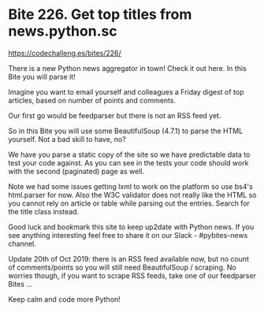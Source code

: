 # Bite 226. Get top titles from news.python.sc

https://codechalleng.es/bites/226/

There is a new Python news aggregator in town! Check it out here. In this Bite you will parse it!

Imagine you want to email yourself and colleagues a Friday digest of top articles, based on number of points and
comments.

Our first go would be feedparser but there is not an RSS feed yet.

So in this Bite you will use some BeautifulSoup (4.7.1) to parse the HTML yourself. Not a bad skill to have, no?

We have you parse a static copy of the site so we have predictable data to test your code against. As you can see in the
tests your code should work with the second (paginated) page as well.

Note we had some issues getting lxml to work on the platform so use bs4's html.parser for now. Also the W3C validator
does not really like the HTML so you cannot rely on article or table while parsing out the entries. Search for the title
class instead.

Good luck and bookmark this site to keep up2date with Python news. If you see anything interesting feel free to share it
on our Slack - #pybites-news channel.

Update 20th of Oct 2019: there is an RSS feed available now, but no count of comments/points so you will still need
BeautifulSoup / scraping. No worries though, if you want to scrape RSS feeds, take one of our feedparser Bites ...

Keep calm and code more Python!
